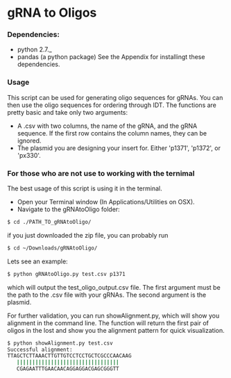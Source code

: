 # gRNA to Oligos

### Dependencies: 
* python 2.7._
* pandas (a python package)
See the Appendix for installingt these dependencies.

### Usage

This script can be used for generating oligo sequences for gRNAs. You can then use the oligo sequences for ordering through IDT. The functions are pretty basic and take only two arguments:
* A .csv with two columns, the name of the gRNA,  and the gRNA sequence. If the first row contains the column names, they can be ignored.
* The plasmid you are designing your insert for. Either 'p1371', 'p1372', or 'px330'.

### For those who are not use to working with the ternimal

The best usage of this script is using it in the terminal.
* Open your Terminal window (In Applications/Utilities on OSX).
* Navigate to the gRNAtoOligo folder:
```bash
$ cd ./PATH_TO_gRNAtoOligo/
```
if you just downloaded the zip file, you can probably run
```bash
$ cd ~/Downloads/gRNAtoOligo/ 
```

Lets see an example:
```bash
$ python gRNAtoOligo.py test.csv p1371
```
which will output the test_oligo_output.csv file. The first argument must be the path to the .csv file with your gRNAs. The
second argument is the plasmid. 

For further validation, you can run showAlignment.py, which will show you alignment in the command line. The function will return
the first pair of oligos in the lost and show you the alignment pattern for quick visualization.

```bash
$ python showAlignment.py test.csv
Successful alignment:
TTAGCTCTTAAACTTGTTGTCCTCCTGCTCGCCCAACAAG
   |||||||||||||||||||||||||||||||||
   CGAGAATTTGAACAACAGGAGGACGAGCGGGTT
```

